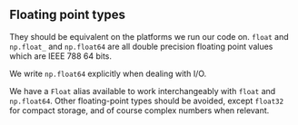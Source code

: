 


## Floating point types

They should be equivalent on the platforms we run our code on. `float` and `np.float_` and
`np.float64`
are all double precision floating point values which are IEEE 788 64 bits.

We write `np.float64` explicitly when dealing with I/O.

We have a `Float` alias available to work interchangeably with `float` and `np.float64`.
Other floating-point types should be avoided, except `float32` for compact storage, and
of course complex numbers when relevant.